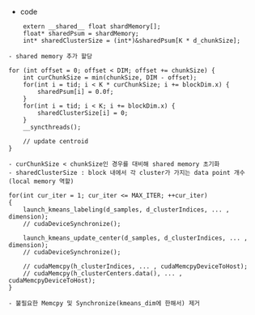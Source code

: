 
- code
```
    extern __shared__ float shardMemory[];
    float* sharedPsum = shardMemory;
    int* sharedClusterSize = (int*)&sharedPsum[K * d_chunkSize];
```
	- shared memory 추가 할당
```
for (int offset = 0; offset < DIM; offset += chunkSize) {
	int curChunkSize = min(chunkSize, DIM - offset);
	for(int i = tid; i < K * curChunkSize; i += blockDim.x) {
		sharedPsum[i] = 0.0f;
	}
	for(int i = tid; i < K; i += blockDim.x) {
		sharedClusterSize[i] = 0;
	}
	__syncthreads();
	
	// update centroid
}
```
	- curChunkSize < chunkSize인 경우를 대비해 shared memory 초기화
	- sharedClusterSize : block 내에서 각 cluster가 가지는 data point 개수
	(local memory 역할)
```
for(int cur_iter = 1; cur_iter <= MAX_ITER; ++cur_iter)
{
	launch_kmeans_labeling(d_samples, d_clusterIndices, ... , dimension);
	// cudaDeviceSynchronize();

	launch_kmeans_update_center(d_samples, d_clusterIndices, ... , dimension);
	// cudaDeviceSynchronize();

	// cudaMemcpy(h_clusterIndices, ... , cudaMemcpyDeviceToHost);
	// cudaMemcpy(h_clusterCenters.data(), ... , cudaMemcpyDeviceToHost);
}
```
	- 불필요한 Memcpy 및 Synchronize(kmeans_dim에 한해서) 제거
